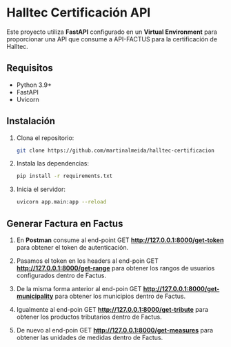 # Halltec Certificación API

Este proyecto utiliza **FastAPI** configurado en un **Virtual Environment** para proporcionar una API que consume a API-FACTUS para la certificación de Halltec.

## Requisitos
- Python 3.9+
- FastAPI
- Uvicorn

## Instalación
1. Clona el repositorio:
   ```bash
   git clone https://github.com/martinalmeida/halltec-certificacion
   ```

2. Instala las dependencias:
    ```bash
    pip install -r requirements.txt
    ```

3. Inicia el servidor:
    ```bash
    uvicorn app.main:app --reload
    ```

## Generar Factura en Factus
1. En **Postman** consume al end-point GET **http://127.0.0.1:8000/get-token** para obtener el token de autenticación.

2. Pasamos el token en los headers al end-poin GET **http://127.0.0.1:8000/get-range** para obtener los rangos de usuarios configurados dentro de Factus.

3. De la misma forma anterior al end-poin GET **http://127.0.0.1:8000/get-municipality** para obtener los municipios dentro de Factus.

4. Igualmente al end-poin GET **http://127.0.0.1:8000/get-tribute** para obtener los productos tributarios dentro de Factus.

5. De nuevo al end-poin GET **http://127.0.0.1:8000/get-measures** para obtener las unidades de medidas dentro de Factus.